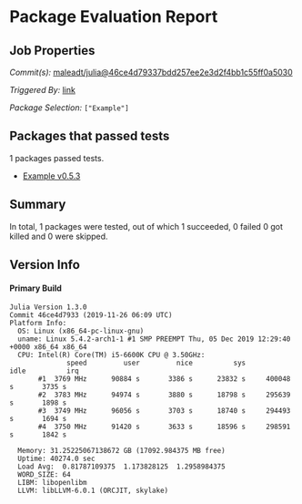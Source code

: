 # Package Evaluation Report

## Job Properties

*Commit(s):* [maleadt/julia@46ce4d79337bdd257ee2e3d2f4bb1c55ff0a5030](https://github.com/maleadt/julia/commit/46ce4d79337bdd257ee2e3d2f4bb1c55ff0a5030)

*Triggered By:* [link](https://www.test.com)

*Package Selection:* `["Example"]`

## Packages that passed tests

1 packages passed tests.
- [Example v0.5.3](logs/Example/1.3.0.log)

## Summary

In total, 1 packages were tested, out of which 1 succeeded, 0 failed 0 got killed and 0 were skipped.


## Version Info

#### Primary Build

```
Julia Version 1.3.0
Commit 46ce4d7933 (2019-11-26 06:09 UTC)
Platform Info:
  OS: Linux (x86_64-pc-linux-gnu)
  uname: Linux 5.4.2-arch1-1 #1 SMP PREEMPT Thu, 05 Dec 2019 12:29:40 +0000 x86_64 x86_64
  CPU: Intel(R) Core(TM) i5-6600K CPU @ 3.50GHz: 
              speed         user         nice          sys         idle          irq
       #1  3769 MHz      90884 s       3386 s      23832 s     400048 s       3735 s
       #2  3783 MHz      94974 s       3880 s      18798 s     295639 s       1898 s
       #3  3749 MHz      96056 s       3703 s      18740 s     294493 s       1694 s
       #4  3750 MHz      91420 s       3633 s      18596 s     298591 s       1842 s
       
  Memory: 31.25225067138672 GB (17092.984375 MB free)
  Uptime: 40274.0 sec
  Load Avg:  0.81787109375  1.173828125  1.2958984375
  WORD_SIZE: 64
  LIBM: libopenlibm
  LLVM: libLLVM-6.0.1 (ORCJIT, skylake)

```
<!-- Generated on 2019-12-10T08:45:19.129 -->
